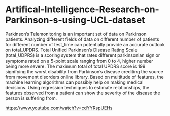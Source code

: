 # Artifical-Intelligence-Research-on-Parkinson-s-using-UCL-dataset

Parkinson’s Telemonitoring is an important set of data on Parkinson patients. Analyzing different fields of data on different number of patients for different number of test_time can potentially provide an accurate outlook on total_UPDRS. Total Unified Parkinson’s Disease Rating Scale (total_UDPRS) is a scoring system that rates different parkinsonian sign or symptoms rated on a 5-point scale ranging from 0 to 4, higher number being more severe. The maximum total of total UPDRS score is 199 signifying the worst disability from Parkinson’s disease crediting the source from movement disorders online library. Based on multitude of features, the machine learning algorithms can possibly help on making medical decisions. Using regression techniques to estimate relationships, the features observed from a patient can show the severity of the disease the person is suffering from.

https://www.youtube.com/watch?v=cdYYRspUEHs
